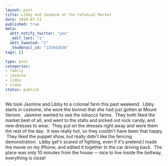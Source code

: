 ```yaml
--- 
layout: post
title: Libby and Jasmine at the Colonial Market
date: 2010-07-21
published: true
meta: 
  aktt_notify_twitter: "yes"
  _edit_last: "1"
  aktt_tweeted: "1"
  _thumbnail_id: "135942656"
tags: []

type: post
categories: 
- family
- jasmine
- Libby
- video
status: publish
---
```

We took Jasmine and Libby to a colonial farm this past weekend.  Libby starts in costume, she wore the bonnet that she had just gotten at Mount Vernon.  Jasmine wanted to see the tobacco farms.  They both liked the market best of all, and went to the stalls and picked out rock candy, and new dresses to wear.  They put on the dresses right away and wore them the rest of the day.  It was really hot, so they couldn't have been that happy.  They liked the puppet show, but really didn't like the fencing demonstration.  Libby get's scared of fighting, even if it's pretend.I made the movie on my iPhone, and edited it together in the car driving back.  The place was only 10 minutes from the house -- nice to live inside the beltway, everything is close!



